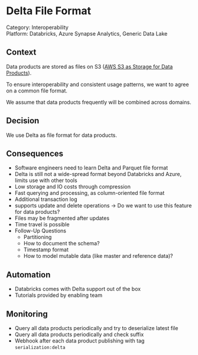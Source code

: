 # Delta File Format

Category: Interoperability  
Platform: Databricks, Azure Synapse Analytics, Generic Data Lake  

## Context

Data products are stored as files on S3 ([AWS S3 as Storage for Data Products](../../../architecture-decisions/data-platform/aws-s3-as-storage-for-data-products.md)).

To ensure interoperability and consistent usage patterns, we want to agree on a common file format.

We assume that data products frequently will be combined across domains.

## Decision

We use Delta as file format for data products.

## Consequences

- Software engineers need to learn Delta and Parquet file format
- Delta is still not a wide-spread format beyond Databricks and Azure, limits use with other tools
- Low storage and IO costs through compression
- Fast querying and processing, as column-oriented file format
- Additional transaction log
- supports update and delete operations -> Do we want to use this feature for data products?
- Files may be fragmented after updates
- Time travel is possible
- Follow-Up Questions
  - Partitioning
  - How to document the schema?
  - Timestamp format
  - How to model mutable data (like master and reference data)?

## Automation

- Databricks comes with Delta support out of the box
- Tutorials provided by enabling team

## Monitoring

- Query all data products periodically and try to deserialize latest file
- Query all data products periodically and check suffix
- Webhook after each data product publishing with tag `serialization:delta`


